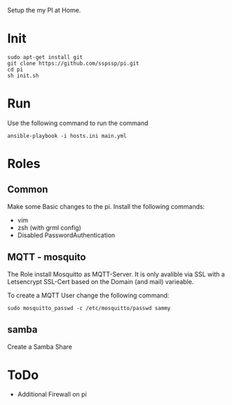 Setup the my PI at Home.

# Init
```
sudo apt-get install git
git clone https://github.com/sspssp/pi.git
cd pi
sh init.sh
```

# Run
Use the following command to run the command

```
ansible-playbook -i hosts.ini main.yml
```



# Roles
## Common
Make some Basic changes to the pi. Install the following commands:

* vim
* zsh (with grml config)
* Disabled PasswordAuthentication

## MQTT - mosquito
The Role install Mosquitto as MQTT-Server. It is only avalible via SSL with a Letsencrypt SSL-Cert based on the Domain (and mail) varieable.

To create a MQTT User change the following command:

```
sudo mosquitto_passwd -c /etc/mosquitto/passwd sammy
```

## samba
Create a Samba Share



# ToDo
* Additional Firewall on pi
